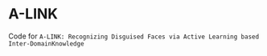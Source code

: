 # A-LINK

Code for `A-LINK: Recognizing Disguised Faces via Active Learning based Inter-DomainKnowledge`
